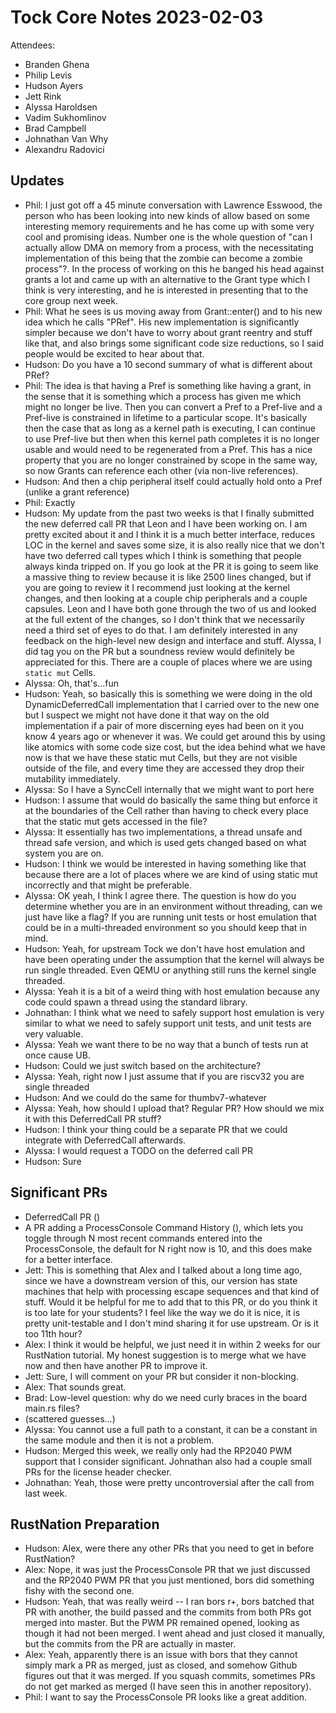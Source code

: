 # Tock Core Notes 2023-02-03

Attendees:
 - Branden Ghena
 - Philip Levis
 - Hudson Ayers
 - Jett Rink
 - Alyssa Haroldsen
 - Vadim Sukhomlinov
 - Brad Campbell
 - Johnathan Van Why
 - Alexandru Radovici

## Updates
 * Phil: I just got off a 45 minute conversation with Lawrence Esswood, the person who has been looking into new kinds of allow based on some interesting memory requirements and he has come up with some very cool and promising ideas. Number one is the whole question of "can I actually allow DMA on memory from a process, with the necessitating implementation of this being that the zombie can become a zombie process"?. In the process of working on this he banged his head against grants a lot and came up with an alternative to the Grant type which I think is very interesting, and he is interested in presenting that to the core group next week.
 * Phil: What he sees is us moving away from Grant::enter() and to his new idea which he calls "PRef". His new implementation is significantly simpler because we don't have to worry about grant reentry and stuff like that, and also brings some significant code size reductions, so I said people would be excited to hear about that.
 * Hudson: Do you have a 10 second summary of what is different about PRef?
 * Phil: The idea is that having a Pref is something like having a grant, in the sense that it is something which a process has given me which might no longer be live. Then you can convert a Pref to a Pref-live and a Pref-live is constrained in lifetime to a particular scope. It's basically then the case that as long as a kernel path is executing, I can continue to use Pref-live but then when this kernel path completes it is no longer usable and would need to be regenerated from a Pref. This has a nice property that you are no longer constrained by scope in the same way, so now Grants can reference each other (via non-live references).
 * Hudson: And then a chip peripheral itself could actually hold onto a Pref (unlike a grant reference)
 * Phil: Exactly
 * Hudson: My update from the past two weeks is that I finally submitted the new deferred call PR that Leon and I have been working on. I am pretty excited about it and I think it is a much better interface, reduces LOC in the kernel and saves some size, it is also really nice that we don't have two deferred call types which I think is something that people always kinda tripped on. If you go look at the PR it is going to seem like a massive thing to review because it is like 2500 lines changed, but if you are going to review it I recommend just looking at the kernel changes, and then looking at a couple chip peripherals and a couple capsules. Leon and I have both gone through the two of us and looked at the full extent of the changes, so I don't think that we necessarily need a third set of eyes to do that. I am definitely interested in any feedback on the high-level new design and interface and stuff. Alyssa, I did tag you on the PR but a soundness review would definitely be appreciated for this. There are a couple of places where we are using `static mut` Cells.
 * Alyssa: Oh, that's...fun
 * Hudson: Yeah, so basically this is something we were doing in the old DynamicDeferredCall implementation that I carried over to the new one but I suspect we might not have done it that way on the old implementation if a pair of more discerning eyes had been on it you know 4 years ago or whenever it was. We could get around this by using like atomics with some code size cost, but the idea behind what we have now is that we have these static mut Cells, but they are not visible outside of the file, and every time they are accessed they drop their mutability immediately.
 * Alyssa: So I have a SyncCell internally that we might want to port here
 * Hudson: I assume that would do basically the same thing but enforce it at the boundaries of the Cell rather than having to check every place that the static mut gets accessed in the file?
 * Alyssa: It essentially has two implementations, a thread unsafe and thread safe version, and which is used gets changed based on what system you are on.
 * Hudson: I think we would be interested in having something like that because there are a lot of places where we are kind of using static mut incorrectly and that might be preferable.
 * Alyssa: OK yeah, I think I agree there. The question is how do you determine whether you are in an environment without threading, can we just have like a flag? If you are running unit tests or host emulation that could be in a multi-threaded environment so you should keep that in mind.
 * Hudson: Yeah, for upstream Tock we don't have host emulation and have been operating under the assumption that the kernel will always be run single threaded. Even QEMU or anything still runs the kernel single threaded.
 * Alyssa: Yeah it is a bit of a weird thing with host emulation because any code could spawn a thread using the standard library.
 * Johnathan: I think what we need to safely support host emulation is very similar to what we need to safely support unit tests, and unit tests are very valuable.
 * Alyssa: Yeah we want there to be no way that a bunch of tests run at once cause UB.
 * Hudson: Could we just switch based on the architecture?
 * Alyssa: Yeah, right now I just assume that if you are riscv32 you are single threaded
 * Hudson: And we could do the same for thumbv7-whatever
 * Alyssa: Yeah, how should I upload that? Regular PR? How should we mix it with this DeferredCall PR stuff?
 * Hudson: I think your thing could be a separate PR that we could integrate with DeferredCall afterwards.
 * Alyssa: I would request a TODO on the deferred call PR
 * Hudson: Sure

## Significant PRs
 * DeferredCall PR ()
 * A PR adding a ProcessConsole Command History (), which lets you toggle through N most recent commands entered into the ProcessConsole, the default for N right now is 10, and this does make for a better interface.
 * Jett: This is something that Alex and I talked about a long time ago, since we have a downstream version of this, our version has state machines that help with processing escape sequences and that kind of stuff. Would it be helpful for me to add that to this PR, or do you think it is too late for your students? I feel like the way we do it is nice, it is pretty unit-testable and I don't mind sharing it for use upstream. Or is it too 11th hour?
 * Alex: I think it would be helpful, we just need it in within 2 weeks for our RustNation tutorial. My honest suggestion is to merge what we have now and then have another PR to improve it.
 * Jett: Sure, I will comment on your PR but consider it non-blocking.
 * Alex: That sounds great.
 * Brad: Low-level question: why do we need curly braces in the board main.rs files?
 * (scattered guesses...)
 * Alyssa: You cannot use a full path to a constant, it can be a constant in the same module and then it is not a problem.
 * Hudson: Merged this week, we really only had the RP2040 PWM support that I consider significant. Johnathan also had a couple small PRs for the license header checker.
 * Johnathan: Yeah, those were pretty uncontroversial after the call from last week.


## RustNation Preparation
 * Hudson: Alex, were there any other PRs that you need to get in before RustNation?
 * Alex: Nope, it was just the ProcessConsole PR that we just discussed and the RP2040 PWM PR that you just mentioned, bors did something fishy with the second one.
 * Hudson: Yeah, that was really weird -- I ran bors r+, bors batched that PR with another, the build passed and the commits from both PRs got merged into master. But the PWM PR remained opened, looking as though it had not been merged. I went ahead and just closed it manually, but the commits from the PR are actually in master.
 * Alex: Yeah, apparently there is an issue with bors that they cannot simply mark a PR as merged, just as closed, and somehow Github figures out that it was merged. If you squash commits, sometimes PRs do not get marked as merged (I have seen this in another repository).
 * Phil: I want to say the ProcessConsole PR looks like a great addition.

